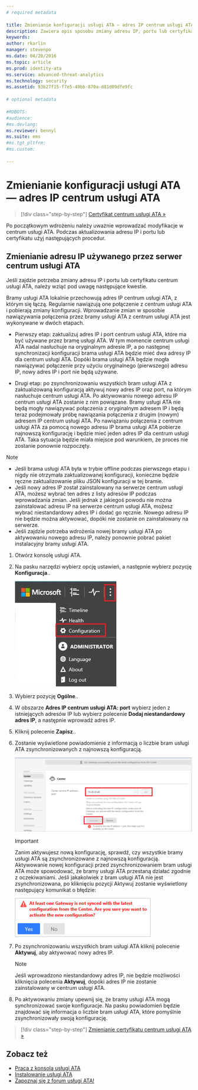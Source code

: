 ```yaml
---
# required metadata

title: Zmienianie konfiguracji usługi ATA — adres IP centrum usługi ATA | Microsoft Advanced Threat Analytics
description: Zawiera opis sposobu zmiany adresu IP, portu lub certyfikatu centrum usługi ATA.
keywords:
author: rkarlin
manager: stevenpo
ms.date: 04/28/2016
ms.topic: article
ms.prod: identity-ata
ms.service: advanced-threat-analytics
ms.technology: security
ms.assetid: 93b27f15-f7e5-49bb-870a-d81d09dfe9fc

# optional metadata

#ROBOTS:
#audience:
#ms.devlang:
ms.reviewer: bennyl
ms.suite: ems
#ms.tgt_pltfrm:
#ms.custom:

---
```


# Zmienianie konfiguracji usługi ATA — adres IP centrum usługi ATA

>[!div class="step-by-step"]
[Certyfikat centrum usługi ATA »](modifying-ata-config-centercert.md)

Po początkowym wdrożeniu należy uważnie wprowadzać modyfikacje w centrum usługi ATA. Podczas aktualizowania adresu IP i portu lub certyfikatu użyj następujących procedur.

## Zmienianie adresu IP używanego przez serwer centrum usługi ATA
Jeśli zajdzie potrzeba zmiany adresu IP i portu lub certyfikatu centrum usługi ATA, należy wziąć pod uwagę następujące kwestie.

Bramy usługi ATA lokalnie przechowują adres IP centrum usługi ATA, z którym się łączą. Regularnie nawiązują one połączenie z centrum usługi ATA i pobierają zmiany konfiguracji. Wprowadzanie zmian w sposobie nawiązywania połączenia przez bramy usługi ATA z centrum usługi ATA jest wykonywane w dwóch etapach.

-   Pierwszy etap: zaktualizuj adres IP i port centrum usługi ATA, które ma być używane przez bramę usługi ATA. W tym momencie centrum usługi ATA nadal nasłuchuje na oryginalnym adresie IP, a po następnej synchronizacji konfiguracji brama usługi ATA będzie mieć dwa adresy IP dla centrum usługi ATA. Dopóki brama usługi ATA będzie mogła nawiązywać połączenie przy użyciu oryginalnego (pierwszego) adresu IP, nowy adres IP i port nie będą używane.

-   Drugi etap: po zsynchronizowaniu wszystkich bram usługi ATA z zaktualizowaną konfiguracją aktywuj nowy adres IP oraz port, na którym nasłuchuje centrum usługi ATA. Po aktywowaniu nowego adresu IP centrum usługi ATA zostanie z nim powiązane. Bramy usługi ATA nie będą mogły nawiązywać połączenia z oryginalnym adresem IP i będą teraz podejmowały próbę nawiązania połączenia z drugim (nowym) adresem IP centrum usługi ATA. Po nawiązaniu połączenia z centrum usługi ATA za pomocą nowego adresu IP brama usługi ATA pobierze najnowszą konfigurację i będzie mieć jeden adres IP dla centrum usługi ATA. Taka sytuacja będzie miała miejsce pod warunkiem, że proces nie zostanie ponownie rozpoczęty.

> [!NOTE]
> -   Jeśli brama usługi ATA była w trybie offline podczas pierwszego etapu i nigdy nie otrzymała zaktualizowanej konfiguracji, konieczne będzie ręczne zaktualizowanie pliku JSON konfiguracji w tej bramie.
> -   Jeśli nowy adres IP został zainstalowany na serwerze centrum usługi ATA, możesz wybrać ten adres z listy adresów IP podczas wprowadzania zmian. Jeśli jednak z jakiegoś powodu nie można zainstalować adresu IP na serwerze centrum usługi ATA, możesz wybrać niestandardowy adres IP i dodać go ręcznie. Nowego adresu IP nie będzie można aktywować, dopóki nie zostanie on zainstalowany na serwerze.
> -   Jeśli zajdzie potrzeba wdrożenia nowej bramy usługi ATA po aktywowaniu nowego adresu IP, należy ponownie pobrać pakiet instalacyjny bramy usługi ATA.

1.  Otwórz konsolę usługi ATA.

2.  Na pasku narzędzi wybierz opcję ustawień, a następnie wybierz pozycję **Konfiguracja**..

    ![Ikona ustawień konfiguracji usługi ATA](media/ATA-config-icon.JPG)

3.  Wybierz pozycję **Ogólne**..

4.  W obszarze **Adres IP centrum usługi ATA: port** wybierz jeden z istniejących adresów IP lub wybierz polecenie **Dodaj niestandardowy adres IP**, a następnie wprowadź adres IP.

5.  Kliknij polecenie **Zapisz**..

6.  Zostanie wyświetlone powiadomienie z informacją o liczbie bram usługi ATA zsynchronizowanych z najnowszą konfiguracją.

    ![Obraz przedstawiający zsynchronizowane bramy centrum usługi ATA](media/ATA-chge-IP-after-clicking-save.png)

    >[!IMPORTANT]
    >Zanim aktywujesz nową konfigurację, sprawdź, czy wszystkie bramy usługi ATA są zsynchronizowane z najnowszą konfiguracją. Aktywowanie nowej konfiguracji przed zsynchronizowaniem bram usługi ATA może spowodować, że bramy usługi ATA przestaną działać zgodnie z oczekiwaniami. Jeśli jakakolwiek z bram usługi ATA nie jest zsynchronizowana, po kliknięciu pozycji Aktywuj zostanie wyświetlony następujący komunikat o błędzie:
    >
    >    ![Błąd synchronizacji bramy usługi ATA](media/ataGW-not-synced.png)


7.  Po zsynchronizowaniu wszystkich bram usługi ATA kliknij polecenie **Aktywuj**, aby aktywować nowy adres IP.

    > [!NOTE]
    > Jeśli wprowadzono niestandardowy adres IP, nie będzie możliwości kliknięcia polecenia **Aktywuj**, dopóki adres IP nie zostanie zainstalowany w centrum usługi ATA.

8.  Po aktywowaniu zmiany upewnij się, że bramy usługi ATA mogą synchronizować swoje konfiguracje. Na pasku powiadomień będzie znajdować się informacja o liczbie bram usługi ATA, które pomyślnie zsynchronizowały swoją konfigurację.

>[!div class="step-by-step"]
[Zmienianie certyfikatu centrum usługi ATA »](modifying-ata-config-centercert.md)


## Zobacz też
- [Praca z konsolą usługi ATA](working-with-ata-console.md)
- [Instalowanie usługi ATA](install-ata.md)
- [Zapoznaj się z forum usługi ATA!](https://social.technet.microsoft.com/Forums/security/en-US/home?forum=mata)


<!--HONumber=May16_HO1-->


